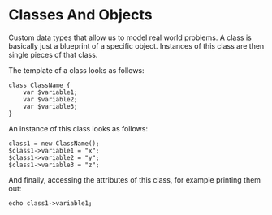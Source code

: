 # Classes And Objects #

Custom data types that allow us to model real world problems. A class is basically just a blueprint of a specific object. Instances of this class are then single pieces of that class.

The template of a class looks as follows:

```
class ClassName {
	var $variable1;
	var $variable2;
	var $variable3;
}
```

An instance of this class looks as follows:

```
class1 = new ClassName();
$class1->variable1 = "x";
$class1->variable2 = "y";
$class1->variable3 = "z";
```

And finally, accessing the attributes of this class, for example printing them out:

```
echo class1->variable1;
```
